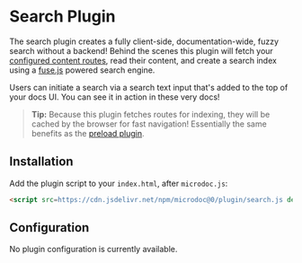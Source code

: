 # Search Plugin

The search plugin creates a fully client-side, documentation-wide, fuzzy search without a backend! Behind the scenes this plugin will fetch your [configured content routes](configuration.md#routes), read their content, and create a search index using a [fuse.js](https://github.com/krisk/Fuse) powered search engine.

Users can initiate a search via a search text input that's added to the top of your docs UI. You can see it in action in these very docs!

> **Tip:** Because this plugin fetches routes for indexing, they will be cached by the browser for fast navigation! Essentially the same benefits as the [preload plugin](plugins/preload.md).

## Installation

Add the plugin script to your `index.html`, after `microdoc.js`:

```html
<script src=https://cdn.jsdelivr.net/npm/microdoc@0/plugin/search.js defer></script>
```

## Configuration

No plugin configuration is currently available.
